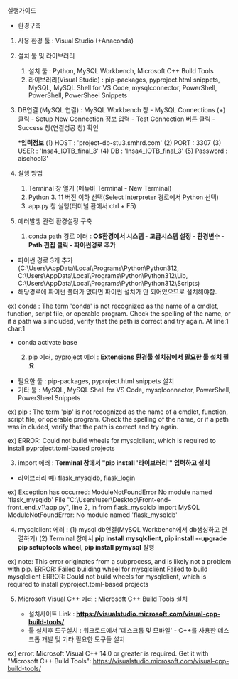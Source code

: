 실행가이드

- 환경구축

1) 사용 환경 툴 : Visual Studio (+Anaconda)

2) 설치 툴 및 라이브러리
    1. 설치 툴 : Python, MySQL Workbench, Microsoft C++ Build Tools
    2. 라이브러리(Visual Studio) : pip-packages, pyproject.html snippets, MySQL, MySQL Shell for VS Code, mysqlconnector, PowerShell, PowerShell, PowerSheel Snippets

3) DB연결 (MySQL 연결) : MySQL Workbench 창 - MySQL Connections (+) 클릭 - Setup New Connection 정보 입력 - Test Connection 버튼 클릭 - Success 창(연결성공 창) 확인

    ***입력정보**
     (1) HOST : 'project-db-stu3.smhrd.com'
     (2) PORT : 3307
     (3) USER : 'Insa4_IOTB_final_3'
     (4) DB : 'Insa4_IOTB_final_3'
     (5) Password : aischool3'

5) 실행 방법
   1. Terminal 창 열기 (메뉴바 Terminal - New Terminal)
   2. Python 3. 11 버전 이하 선택(Select Interpreter 경로에서 Python 선택)
   2. app.py 창 실행(터미널 환에서 ctrl + F5)

  
6) 에러발생 관련 환경설정 구축
   1. conda path 경로 에러 : **OS환경에서 시스템 - 고급시스템 설정 - 환경변수 - Path 편집 클릭 - 파이썬경로 추가**

* 파이썬 경로 3개 추가(C:\Users\AppData\Local\Programs\Python\Python312, C:\Users\AppData\Local\Programs\Python\Python312\Lib, C:\Users\AppData\Local\Programs\Python\Python312\Scripts)
* 해당경로에 파이썬 폴더가 없다면 파이썬 설치가 안 되어있으므로 설치해야함.
 
ex) conda : The term 'conda' is not recognized as the name of a cmdlet, function, script file, or operable program. Check the spelling of the name, or if a path wa
s included, verify that the path is correct and try again.
At line:1 char:1
+ conda activate base

  2. pip 에러, pyproject 에러 : **Extensions 환경툴 설치창에서 필요한 툴 설치 필요**

* 필요한 툴 : pip-packages, pyproject.html snippets 설치
* 기타 툴 : MySQL, MySQL Shell for VS Code, mysqlconnector, PowerShell, PowerSheel Snippets
 
ex) pip : The term 'pip' is not recognized as the name of a cmdlet, function, script file, or operable program. Check the spelling of the name, or if a path was in
cluded, verify that the path is correct and try again.

ex) ERROR: Could not build wheels for mysqlclient, which is required to install pyproject.toml-based projects
  
  3. import 에러 : **Terminal 창에서 "pip install '라이브러리'" 입력하고 설치**

* 라이브러리 예) flask_mysqldb, flask_login

ex) Exception has occurred: ModuleNotFoundError
No module named 'flask_mysqldb'
  File "C:\Users\user\Desktop\Front-end-front_end_v1\app.py", line 2, in <module>
    from flask_mysqldb import MySQL
ModuleNotFoundError: No module named 'flask_mysqldb'


4. mysqlclient 에러 :
   (1) mysql db연결(MySQL Workbench에서 db생성하고 연결하기)
   (2) Terminal 창에서 **pip install mysqlclient, pip install --upgrade pip setuptools wheel, pip install pymysql** 실행
   
 
ex)  note: This error originates from a subprocess, and is likely not a problem with pip.
  ERROR: Failed building wheel for mysqlclient
Failed to build mysqlclient
ERROR: Could not build wheels for mysqlclient, which is required to install pyproject.toml-based projects

5. Microsoft Visual C++ 에러 : Microsoft C++ Build Tools 설치

   * 설치사이트 Link : **https://visualstudio.microsoft.com/visual-cpp-build-tools/**
   * 툴 설치후 도구설치 : 워크로드에서 '데스크톱 및 모바일' - C++를 사용한 데스크톱 개발 및 기타 필요한 도구들 설치 

ex) error: Microsoft Visual C++ 14.0 or greater is required. Get it with "Microsoft C++ Build Tools": https://visualstudio.microsoft.com/visual-cpp-build-tools/
